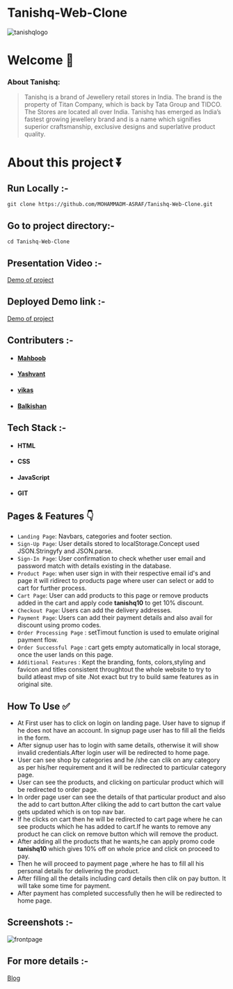 # Tanishq-Web-Clone

![tanishqlogo](https://user-images.githubusercontent.com/87421824/135969419-0d9550f0-56c8-43ca-8630-9321320166e8.jpg)


# Welcome :wave:

### About Tanishq:

> Tanishq is a brand of Jewellery retail stores in India. The brand is the property of Titan Company, which is back by Tata Group and TIDCO. The Stores are located all over India. Tanishq has emerged as India’s fastest growing jewellery brand and is a name which signifies superior craftsmanship, exclusive designs and superlative product quality. 

# About this project ⏬

## Run Locally :-
``git clone https://github.com/MOHAMMADM-ASRAF/Tanishq-Web-Clone.git``

## Go to project directory:- 
`cd Tanishq-Web-Clone`

## Presentation Video :-
[Demo of project](https://drive.google.com/file/d/1DlT71CxGs9CIsoeNZWU1pgOh03OZI2MY/view?usp=sharing)

## Deployed Demo link :-
[Demo of project](https://tanishq-web-clone.netlify.app/)

## Contributers :- 
- #### [Mahboob](https://www.linkedin.com/in/mahboob-asraf/)
- #### [Yashvant](https://www.linkedin.com/in/yashvant-kumar-gogineni-799828207/)
- #### [vikas](https://www.linkedin.com/in/vikas-khambra-44b40b17b/)
- #### [Balkishan](https://www.linkedin.com/in/balkishanpal/)

## Tech Stack :- 

- #### HTML
- #### CSS 
- #### JavaScript
- #### GIT

## Pages & Features :point_down:

- `Landing Page`: Navbars, categories and footer section.
- `Sign-Up Page`: User details stored to localStorage.Concept used JSON.Stringyfy and JSON.parse.
- `Sign-In Page`: User confirmation to check whether user email and password match with details existing in the database.
- `Product Page`: when user sign in with their respective email id's and  page it will ridirect to products page where user can select or add to cart for further process.
- `Cart Page`: User can add products to this page or remove products added in the cart and apply code **tanishq10** to get 10% discount.
- `Checkout Page`: Users can add the delivery addresses.
- `Payment Page`: Users can add their payment details and also avail for discount using promo codes.
- `Order Processing Page` : setTimout function is used to emulate original payment flow.
- `Order Successful Page` : cart gets empty automatically in local storage, once the user lands on this page.
- `Additional Features` : Kept the branding, fonts, colors,styling and favicon and titles consistent throughtout the whole website to try to build atleast mvp of site .Not exact but try to build same features as in original site.
 
## How To Use ✅

- At First user has to click on login on landing page. User have to signup if he does not have an account. In signup page user has to  fill  all the fields in the form.
- After signup user has to login with same details, otherwise it will show invalid credentials.After login user will be redirected to home page.
- User can see shop by categories and he /she can clik on any category as per his/her requirement and it will be redirected to particular category page.
- User can see the products, and clicking on particular product which will be redirected to order page.
- In order page user can see the details of that particular product and also the add to cart button.After cliking the add to cart button the cart value gets updated which is on top nav bar.
- If he clicks on cart then he will be redirected to cart page where he can see products which he has added to cart.If he wants to remove any product he can click on remove button which will remove the product. 
- After adding all the products that he wants,he can apply promo code **tanishq10** which gives 10% off on whole price and click on proceed to pay.
- Then he will proceed to payment page ,where he has to fill all his personal details for delivering the product.
- After filling all the details including card details then clik on pay button. It will take some time for payment.
- After payment has completed successfully then he will be redirected to home page.

## Screenshots :- 
![frontpage](https://user-images.githubusercontent.com/87421824/135976908-fd35150c-3215-48f7-b21d-b402e36371ec.png)

## For more details :- 
[Blog]( https://hashnode.com/post/cloning-of-e-commerce-website-tanishqcoin-cksxeehp10myukxs1eabcaqcc)
